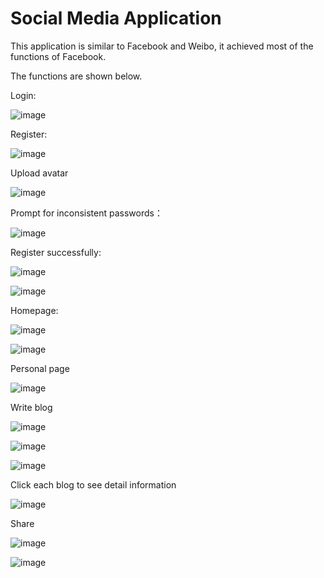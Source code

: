 <h1>Social Media Application</h1>
<p>This application is similar to Facebook and Weibo, it achieved most of the functions of Facebook.</p>
<p>The functions are shown below.</p>
<p>Login:</p>
<p><img src="https://user-images.githubusercontent.com/77672985/219686190-653a168c-f0fc-4ea7-863b-8a284510b6ef.png" alt="image"></p>
<p>Register:</p>
<p><img src="https://user-images.githubusercontent.com/77672985/219686225-98e6fc69-9f20-4b44-a434-f29c466b6a37.png" alt="image"></p>
<p>Upload avatar</p>
<p><img src="https://user-images.githubusercontent.com/77672985/219686262-32573815-7540-4fef-a467-3f84bfbed680.png" alt="image"></p>
<p>Prompt for inconsistent passwords：</p>
<p><img src="https://user-images.githubusercontent.com/77672985/219686363-5b69667e-f45d-4948-bba1-b9db02eceddd.png" alt="image"></p>
<p>Register successfully:</p>
<p><img src="https://user-images.githubusercontent.com/77672985/219686521-a98bcd16-5710-4982-b045-feefcdff10a3.png" alt="image"></p>
<p><img src="https://user-images.githubusercontent.com/77672985/219686537-3d6eaf62-1b81-41cf-83f9-1f93b121b7ad.png" alt="image"></p>
<p>Homepage:</p>
<p><img src="https://user-images.githubusercontent.com/77672985/219686640-dc13aa3a-2ba0-4eb6-a363-5ad41b59bb0c.png" alt="image"></p>
<p><img src="https://user-images.githubusercontent.com/77672985/219686693-a7a97523-bf8e-4355-978d-b229874436a0.png" alt="image"></p>
<p>Personal page</p>
<p><img src="https://user-images.githubusercontent.com/77672985/219686746-5b811dc6-eeb9-49f8-a92b-68d37788123f.png" alt="image"></p>
<p>Write blog</p>
<p><img src="https://user-images.githubusercontent.com/77672985/219686981-81407c2c-27d5-457e-8674-757d1d6736dd.png" alt="image"></p>
<p><img src="https://user-images.githubusercontent.com/77672985/219687007-aebf2731-fd01-40c7-9545-1d38366939ef.png" alt="image"></p>
<p><img src="https://user-images.githubusercontent.com/77672985/219687133-7b1483b8-e431-4722-ae15-8f59c69f195e.png" alt="image"></p>
<p>Click each blog to see detail information</p>
<p><img src="https://user-images.githubusercontent.com/77672985/219687219-a88902c4-fcda-4305-a28c-fe3f2658e559.png" alt="image"></p>
<p>Share</p>
<p><img src="https://user-images.githubusercontent.com/77672985/219690813-15771d95-8f78-4288-9376-16758b01edc4.jpg" alt="image"></p>
<p><img src="https://user-images.githubusercontent.com/77672985/219690829-16137210-1dbd-4d9f-be0c-e1c614cb3ced.jpg" alt="image"></p>

